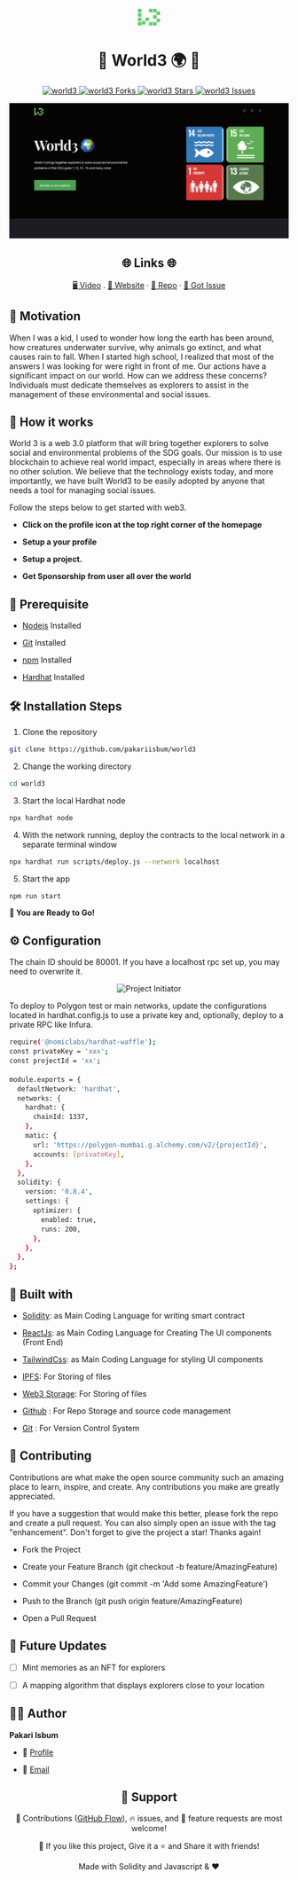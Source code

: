 <p align="center">
  <a href="https://github.com/king-technologies/Project-Initiator" title="Project Initiator">
    <img src="./src/assets/img/logo2.svg" width="40px" alt="Project Initiator"/>
  </a>
</p>
<h1 align="center">🌟 World3 🌍 🌟</h1>

<p align="center"> 
<a href="https://github.com/pakariisbum/world3/blob/master/LICENSE" title="License">
<img src="https://img.shields.io/github/license/pakariisbum/world3" alt="world3"/>
</a>
<a href="https://github.com/pakariisbum/world3/fork" title="Forks">
<img src="https://img.shields.io/github/forks/pakariisbum/world3" alt="world3 Forks"/>
</a>
<a href="https://github.com/pakariisbum/world3" title="Stars">
<img src="https://img.shields.io/github/stars/pakariisbum/world3" alt="world3 Stars"/>
</a>
<a href="https://img.shields.io/github/stars/pakariisbum/world3/issues" title="Issues">
<img src="  https://img.shields.io/github/issues/pakariisbum/world3" alt="world3 Issues"/>
</a>

</a>
</p>

<p align="center" title="Project Initiator"><img src="./src/assets/img/world3.jpg" alt="Project Initiator"/></p>

<h2 align="center">🌐 Links 🌐</h2>
<p align="center">
    <a href="https://youtu.be/ud4P45zhCk0" title="">🖥️ Video</a>
    .
    <a href="https://youtu.be/ud4P45zhCk0" title="">🔗 Website</a>
    ·
    <a href="https://github.com/pakariisbum/world3" title="">📂 Repo</a>
    ·
    <a href="https://github.com/pakariisbum/world3" title="🐛Report Bug/🎊Request Feature">🚀 Got Issue</a>
</p>

## 💪 Motivation

When I was a kid, I used to wonder how long the earth has been around, how creatures underwater survive, why animals go extinct, and what causes rain to fall. When I started high school, I realized that most of the answers I was looking for were right in front of me. Our actions have a significant impact on our world. How can we address these concerns? Individuals must dedicate themselves as explorers to assist in the management of these environmental and social issues.

## 🚀 How it works

World 3 is a web 3.0 platform that will bring together explorers to solve social and environmental problems of the SDG goals. Our mission is to use blockchain to achieve real world impact, especially in areas where there is no other solution. We believe that the technology exists today, and more importantly, we have built World3 to be easily adopted by anyone that needs a tool for managing social issues.

Follow the steps below to get started with web3.

- **Click on the profile icon at the top right corner of the homepage**

- **Setup a your profile**

- **Setup a project.**

- **Get Sponsorship from user all over the world**

## 🦋 Prerequisite

- [Nodejs](https://nodejs.org/en// "Node") Installed

- [Git](https://git-scm.com/ "Git OFficial") Installed

- [npm](https://www.npmjs.com/ "npm ") Installed

- [Hardhat](https://hardhat.org/ "Hardhat ") Installed

## 🛠️ Installation Steps

1. Clone the repository

```Bash
git clone https://github.com/pakariisbum/world3
```

2. Change the working directory

```Bash
cd world3
```

3. Start the local Hardhat node

```Bash
npx hardhat node
```

4. With the network running, deploy the contracts to the local network in a separate terminal window

```Bash
npx hardhat run scripts/deploy.js --network localhost
```

5. Start the app

```Bash
npm run start
```

**🎇 You are Ready to Go!**

## ⚙️ Configuration

The chain ID should be 80001. If you have a localhost rpc set up, you may need to overwrite it.

<p align="center" title="Project Initiator"><img src="./src/assets/rpc.png" alt="Project Initiator"/></p>

To deploy to Polygon test or main networks, update the configurations located in hardhat.config.js to use a private key and, optionally, deploy to a private RPC like Infura.

```Bash
require('@nomiclabs/hardhat-waffle');
const privateKey = 'xxx';
const projectId = 'xx';

module.exports = {
  defaultNetwork: 'hardhat',
  networks: {
    hardhat: {
      chainId: 1337,
    },
    matic: {
      url: 'https://polygon-mumbai.g.alchemy.com/v2/{projectId}',
      accounts: [privateKey],
    },
  },
  solidity: {
    version: '0.8.4',
    settings: {
      optimizer: {
        enabled: true,
        runs: 200,
      },
    },
  },
};
```

## 👷 Built with

- [Solidity](https://docs.soliditylang.org/en/v0.8.17/ "Solidity"): as Main Coding Language for writing smart contract

- [ReactJs](https://reactjs.org/ "React Js"): as Main Coding Language for Creating The UI components (Front End)

- [TailwindCss](https://tailwindcss.com/ "Tailwind Css"): as Main Coding Language for styling UI components

- [IPFS](https://ipfs.tech/ "IPFS"): For Storing of files

- [Web3 Storage](https://www.google.com/search?q=web3storage "Web3 Storage"): For Storing of files

- [Github](https://github.com/ "Github") : For Repo Storage and source code management

- [Git](https://git-scm.com/ "Git") : For Version Control System

## 📂 Contributing

Contributions are what make the open source community such an amazing place to learn, inspire, and create. Any contributions you make are greatly appreciated.

If you have a suggestion that would make this better, please fork the repo and create a pull request. You can also simply open an issue with the tag "enhancement". Don't forget to give the project a star! Thanks again!

- Fork the Project

- Create your Feature Branch (git checkout -b feature/AmazingFeature)

- Commit your Changes (git commit -m 'Add some AmazingFeature')

- Push to the Branch (git push origin feature/AmazingFeature)

- Open a Pull Request

## 🎊 Future Updates

- [ ] Mint memories as an NFT for explorers

- [ ] A mapping algorithm that displays explorers close to your location

## 🧑🏻 Author

**Pakari Isbum**

- 🌌 [Profile](https://github.com/pakariisbum "Pakari Isbum")

- 🏮 [Email](pakariisbum@gmail.com "Hi!")

<h2 align="center">🤝 Support</h2>

<p align="center">🎀 Contributions (<a href="https://guides.github.com/introduction/flow" title="GitHub flow">GitHub Flow</a>), 🔥 issues, and 🥮 feature requests are most welcome!</p>

<p align="center">💙 If you like this project, Give it a ⭐ and Share it with friends!</p>

<p align="center">Made with Solidity and Javascript & ❤️ </p>
